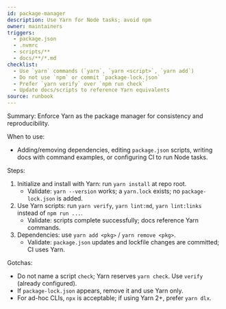 ```yaml
---
id: package-manager
description: Use Yarn for Node tasks; avoid npm
owner: maintainers
triggers:
  - package.json
  - .nvmrc
  - scripts/**
  - docs/**/*.md
checklist:
  - Use `yarn` commands (`yarn`, `yarn <script>`, `yarn add`)
  - Do not use `npm` or commit `package-lock.json`
  - Prefer `yarn verify` over `npm run check`
  - Update docs/scripts to reference Yarn equivalents
source: runbook
---
```

Summary: Enforce Yarn as the package manager for consistency and reproducibility.

When to use:
- Adding/removing dependencies, editing `package.json` scripts, writing docs with command examples, or configuring CI to run Node tasks.

Steps:
1) Initialize and install with Yarn: run `yarn install` at repo root.
   - Validate: `yarn --version` works; a `yarn.lock` exists; no `package-lock.json` is added.
2) Use Yarn scripts: run `yarn verify`, `yarn lint:md`, `yarn lint:links` instead of `npm run ...`.
   - Validate: scripts complete successfully; docs reference Yarn commands.
3) Dependencies: use `yarn add <pkg>` / `yarn remove <pkg>`.
   - Validate: `package.json` updates and lockfile changes are committed; CI uses Yarn.

Gotchas:
- Do not name a script `check`; Yarn reserves `yarn check`. Use `verify` (already configured).
- If `package-lock.json` appears, remove it and use Yarn only.
- For ad-hoc CLIs, `npx` is acceptable; if using Yarn 2+, prefer `yarn dlx`.
